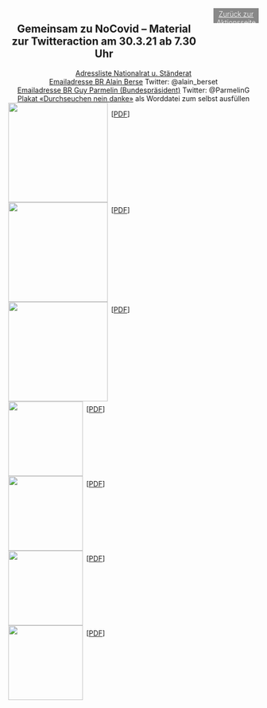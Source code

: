 <html>
  <head>
    <title>Gemeinsam zu NoCovid</title>
    <meta charset="utf-8" />
    <meta http-equiv="expires" content="0">
  <style>
 /* FONTS */
 @import url("https://fonts.googleapis.com/css?family=Open+Sans+Condensed:300,700");
</style>
  </head>
  <body>
  <header>
 <div style="display:flex;"><h2>Gemeinsam zu NoCovid – Material zur Twitteraction am 30.3.21 ab 7.30 Uhr</h2> <div style="margin-left:2em;padding:3px 6px 0 6px;background-color:#888;color:#fff;font-weight:300;height:27px!important;"><a href="material" style="color:#fff;">Zurück zur Aktionsseite</a></div></div>
<div class="twocol">
<div class="ntext">
  <a href="https://github.com/pnwscm60/CovidStrategyCH/raw/main/strategy/raete.pdf">Adressliste Nationalrat u. Ständerat</a><br/>
  <a href="mailto:info@gs-edi.admin.ch">Emailadresse BR Alain Berse</a> Twitter: @alain_berset<br/>
  <a href="mailto:info@gs-edi.admin.ch">Emailadresse BR Guy Parmelin (Bundespräsident)</a> Twitter: @ParmelinG<br/>
  <a href="https://github.com/pnwscm60/CovidStrategyCH/raw/main/strategy/DurchseuchungNeinDanke.docx">Plakat «Durchseuchen nein danke»</a> als Worddatei zum selbst ausfüllen
  </div></div>
  <div class="twocol">
<div class="ntext">  
  <div style="display:flex;"><a href="https://user-images.githubusercontent.com/46749603/112768543-c4319580-901c-11eb-95fd-c7db4ca744d4.png"><img src="https://user-images.githubusercontent.com/46749603/112768543-c4319580-901c-11eb-95fd-c7db4ca744d4.png" style="width:200px;"></a><div style="margin-left:0.5em;margin-top:1em;"> [<a href="https://github.com/pnwscm60/CovidStrategyCH/raw/main/images/nocovidhand.pdf">PDF</a>]</div></div>
  
  <div style="display:flex;"><a href="https://user-images.githubusercontent.com/46749603/112768589-ff33c900-901c-11eb-895b-2e2e48f2e3a8.png"><img src="https://user-images.githubusercontent.com/46749603/112768589-ff33c900-901c-11eb-895b-2e2e48f2e3a8.png" style="width:200px;"></a><div style="margin-left:0.5em;margin-top:0.5em;"> [<a href="https://github.com/pnwscm60/CovidStrategyCH/raw/main/images/gemeinsam.pdf">PDF</a>]</div></div>
  
  <div style="display:flex;"><a href="https://user-images.githubusercontent.com/46749603/112768609-12469900-901d-11eb-982f-8829b65fc75d.png"><img src="https://user-images.githubusercontent.com/46749603/112768609-12469900-901d-11eb-982f-8829b65fc75d.png" style="width:200px;"></a><div style="margin-left:0.5em;margin-top:0.5em;"> [<a href="https://github.com/pnwscm60/CovidStrategyCH/raw/main/images/ilovenocovid.pdf">PDF</a>]</div></div>
  
  <div style="display:flex;"><a href="https://user-images.githubusercontent.com/46749603/112771444-41b0d200-902c-11eb-9614-34fae4b2eeb1.png"><img src="https://user-images.githubusercontent.com/46749603/112771444-41b0d200-902c-11eb-9614-34fae4b2eeb1.png" style="width:150px;"></a><div style="margin-left:0.5em;margin-top:0.5em;"> [<a href="https://github.com/pnwscm60/CovidStrategyCH/raw/main/images/durchseuchenneindanke.pdf">PDF</a>]</div></div>
  
  <div style="display:flex;"><a href="https://user-images.githubusercontent.com/46749603/112769837-8edc7600-9023-11eb-9df9-80bfb6f6e713.png"><img src="https://user-images.githubusercontent.com/46749603/112769837-8edc7600-9023-11eb-9df9-80bfb6f6e713.png" style="width:150px;"></a><div style="margin-left:0.5em;margin-top:0.5em;"> [<a href="https://github.com/pnwscm60/CovidStrategyCH/raw/main/images/nocovidpourtous.pdf">PDF</a>]</div></div>
  
  <div style="display:flex;"><a href="https://user-images.githubusercontent.com/46749603/112769838-8f750c80-9023-11eb-9a5c-33d8cd4d9e5b.png"><img src="https://user-images.githubusercontent.com/46749603/112769838-8f750c80-9023-11eb-9a5c-33d8cd4d9e5b.png" style="width:150px;"></a><div style="margin-left:0.5em;margin-top:0.5em;"> [<a href="https://github.com/pnwscm60/CovidStrategyCH/raw/main/images/nocovidpertutti.pdf">PDF</a>]</div></div>
  
  <div style="display:flex;"><a href="https://user-images.githubusercontent.com/46749603/112769839-900da300-9023-11eb-8b4a-ca4a2a02dbb7.png"><img src="https://user-images.githubusercontent.com/46749603/112769839-900da300-9023-11eb-8b4a-ca4a2a02dbb7.png" style="width:150px;"></a><div style="margin-left:0.5em;margin-top:0.5em;"> [<a href="https://github.com/pnwscm60/CovidStrategyCH/raw/main/images/nocovidnow.pdf">PDF</a>]</div></div>
  <br/>  
  </div>
    </div>
